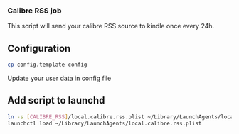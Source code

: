 ### Calibre RSS job
This script will send your calibre RSS source to kindle once every 24h.


## Configuration
```sh
cp config.template config
```
Update your user data in config file


## Add script to launchd
```sh
ln -s [CALIBRE_RSS]/local.calibre.rss.plist ~/Library/LaunchAgents/local.calibre.rss.plist
launchctl load ~/Library/LaunchAgents/local.calibre.rss.plist
```
